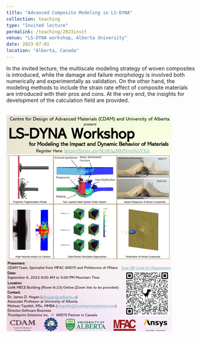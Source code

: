 ```yaml
---
title: "Advanced Composite Modeling in LS-DYNA"
collection: teaching
type: "Invited lecture"
permalink: /teaching/2023invit
venue: "LS-DYNA workshop, Alberta University"
date: 2023-07-01
location: "Alberta, Canada"
---
```


In the invited lecture, the multiscale modeling strategy of woven composites is introduced, while the damage and failure morphology is involved both numerically and experimentally as validation. On the other hand, the modeling methods to include the strain rate effect of composite materials are introduced with their pros and cons. At the very end, the insights for development of the calculation field are provided.

<br/><img src='/images/2023invit.png'> 
